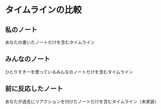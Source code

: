 # タイムラインの比較



## 私のノート
あなたの書いたノートだけを含むタイムライン

## みんなのノート
ひとりすきーを使っているみんなのノートだけを含むタイムライン

## 前に反応したノート
あなたが過去にリアクションを付けたノートだけを含むタイムライン（未実装）
